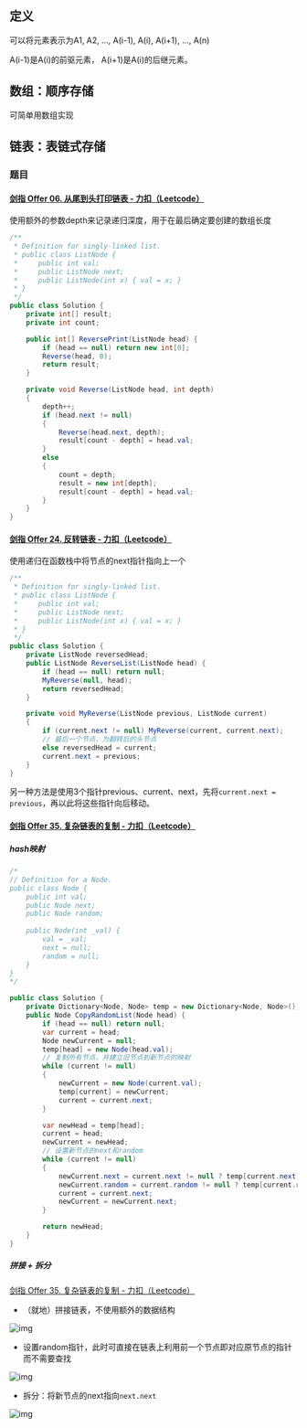 ## 定义
  可以将元素表示为A1, A2, ..., A(i-1), A(i), A(i+1), ..., A(n)

  A(i-1)是A(i)的前驱元素， A(i+1)是A(i)的后继元素。

## 数组：顺序存储

可简单用数组实现

## 链表：表链式存储

### 题目

#### [剑指 Offer 06. 从尾到头打印链表 - 力扣（Leetcode）](https://leetcode.cn/problems/cong-wei-dao-tou-da-yin-lian-biao-lcof/)

使用额外的参数depth来记录递归深度，用于在最后确定要创建的数组长度

``` c#
/**
 * Definition for singly-linked list.
 * public class ListNode {
 *     public int val;
 *     public ListNode next;
 *     public ListNode(int x) { val = x; }
 * }
 */
public class Solution {
    private int[] result;
    private int count;

    public int[] ReversePrint(ListNode head) {
        if (head == null) return new int[0];
        Reverse(head, 0);
        return result;
    }

    private void Reverse(ListNode head, int depth)
    {
        depth++;
        if (head.next != null) 
        {
            Reverse(head.next, depth);
            result[count - depth] = head.val;
        }
        else 
        {
            count = depth;
            result = new int[depth];
            result[count - depth] = head.val;
        }
    }
}
```

#### [剑指 Offer 24. 反转链表 - 力扣（Leetcode）](https://leetcode.cn/problems/fan-zhuan-lian-biao-lcof/)

使用递归在函数栈中将节点的next指针指向上一个

``` c#
/**
 * Definition for singly-linked list.
 * public class ListNode {
 *     public int val;
 *     public ListNode next;
 *     public ListNode(int x) { val = x; }
 * }
 */
public class Solution {
    private ListNode reversedHead;
    public ListNode ReverseList(ListNode head) {
        if (head == null) return null;
        MyReverse(null, head);
        return reversedHead;
    }

    private void MyReverse(ListNode previous, ListNode current)
    {
        if (current.next != null) MyReverse(current, current.next);
        // 最后一个节点，为翻转后的头节点
        else reversedHead = current;
        current.next = previous;
    }
}
```

另一种方法是使用3个指针previous、current、next，先将`current.next = previous`，再以此将这些指针向后移动。

#### [剑指 Offer 35. 复杂链表的复制 - 力扣（Leetcode）](https://leetcode.cn/problems/fu-za-lian-biao-de-fu-zhi-lcof/)

##### hash映射

``` c#
/*
// Definition for a Node.
public class Node {
    public int val;
    public Node next;
    public Node random;
    
    public Node(int _val) {
        val = _val;
        next = null;
        random = null;
    }
}
*/

public class Solution {
    private Dictionary<Node, Node> temp = new Dictionary<Node, Node>();
    public Node CopyRandomList(Node head) {
        if (head == null) return null;
        var current = head;
        Node newCurrent = null;
        temp[head] = new Node(head.val);
        // 复制所有节点，并建立旧节点到新节点的映射
        while (current != null)
        {
            newCurrent = new Node(current.val);
            temp[current] = newCurrent;
            current = current.next;
        }

        var newHead = temp[head];
        current = head;
        newCurrent = newHead;
        // 设置新节点的next和random
        while (current != null)
        {
            newCurrent.next = current.next != null ? temp[current.next] : null;
            newCurrent.random = current.random != null ? temp[current.random] : null;
            current = current.next;
            newCurrent = newCurrent.next;
        }

        return newHead;
    }
}
```

##### 拼接 + 拆分

[剑指 Offer 35. 复杂链表的复制 - 力扣（Leetcode）](https://leetcode.cn/problems/fu-za-lian-biao-de-fu-zhi-lcof/solutions/476617/jian-zhi-offer-35-fu-za-lian-biao-de-fu-zhi-ha-xi-/)

-   （就地）拼接链表，不使用额外的数据结构

![img](https://fastly.jsdelivr.net/gh/YuzikiRain/ImageBed/img/202301241534173.png)

-   设置random指针，此时可直接在链表上利用前一个节点即对应原节点的指针而不需要查找

![img](https://fastly.jsdelivr.net/gh/YuzikiRain/ImageBed/img/202301241534971.png)

-   拆分：将新节点的next指向`next.next`

![img](https://fastly.jsdelivr.net/gh/YuzikiRain/ImageBed/img/202301241534408.png)
